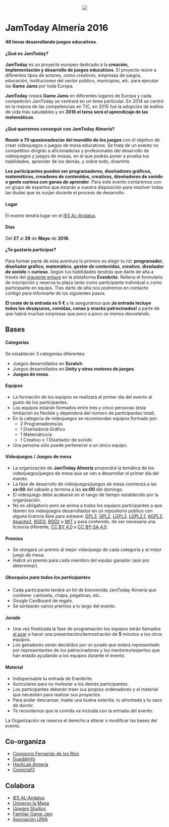 <p align="center">
  <img src="http://hacklabalmeria.net/recursos/2016-05-27/jamtoday_almeria.png" />
</p>

JamToday Almería 2016
===========

**48 horas desarrollando juegos educativos**.

#### ¿Qué es JamToday?
**JamToday** es un proyecto europeo dedicado a la **creación, implementación y desarrollo de juegos educativos**. El proyecto reúne a diferentes tipos de actores, como creativos, empresas de juegos, educación, instituciones del sector público, municipios, etc. para ejecutar las **Game Jams** por toda Europa.

**JamToday** creará **Game Jams** en diferentes lugares de Europa y cada competición JamToday se centrará en un tema particular. En 2014 se centró en la mejora de las competencias en TIC, en 2015 fue la adopción de estilos de vida más saludables y en **2016 el tema será el aprendizaje de las matemáticas**.

#### ¿Qué queremos conseguir con JamToday Almería?
**Reunir a 70 apasionados/as del mundillo de los juegos** con el objetivo de crear videojuegos o juegos de mesa educativos. Se trata de un evento no competitivo dirigido a aficionado/as y profesionales del desarrollo de videojuegos y juegos de mesas, en el que podrás poner a prueba tus habilidades, aprender de los demás, y sobre todo, divertirte.

**Los participantes pueden ser programadores, diseñadores gráficos, matemáticos, creadores de contenidos, creativos, diseñadores de sonido o gente curiosa con ganas de aprender**. Para este evento contaremos con un grupo de expertos que estarán a vuestra disposición para resolver todas las dudas que os surjan durante el proceso de desarrollo.

#### Lugar
El evento tendrá lugar en el [IES AL-Ándalus](https://www.iesalandalus.org). 

#### Días
Del **27** al **29** de **Mayo** de **2016**.

#### ¿Te gustaría participar?
Para formar parte de esta aventura lo primero es elegir tu rol: **programador**, **diseñador gráfico**, **matemático**, **gestor de contenidos**, **creativo**, **diseñador de sonido** o **curioso**. Según tus habilidades tendrás que darte de alta a través del [siguiente enlace]() en la plataforma **Evenbrite**. Rellena el formulario de inscripción y reserva tu plaza tanto como participante individual o como participante en equipo. Tras darte de alta nos podremos en contacto contigo para informarte de los siguientes pasos.

**El coste de la entrada es 5 €** y te aseguramos que **¡la entrada incluye todos los desayunos, comidas, cenas y snacks patrocinados!** a parte de que habrá muchas sorpresas que poco a poco os iremos desvelando.

Bases
-----

#### Categorías
Se establecen 3 categorías diferentes:
* Juegos desarrollados en **Scratch**.
* Juegos desarrollados en **Unity y otros motores de juegos**.
* **Juegos de mesa**.

#### Equipos
* La formación de los equipos se realizará el primer día del evento al gusto de los participantes.
* Los equipos estarán formados entre tres y cinco personas (esta limitación es flexible y dependerá del número de participantes total).
* En la categoría de videojuegos se recomiendan equipos formado por: 
  * 2 Programadores/as
  * 1 Diseñador/a Gráfico
  * 1 Matemático/a
  * 1 Creativo o 1 Diseñador de sonido
* Una persona sólo puede pertenecer a un único equipo.  

#### Videojuegos / Juegos de mesa
* La organización de **JamToday Almería** propondrá la temática de los videojuegos/juegos de mesa que se van a desarrollar el primer día del evento.
* La fase de desarrollo de videojuegos/juegos de mesa comienza a las **xx:00** del sábado y termina a las **xx:00** del domingo.
* El videojuego debe acabarse en el rango de tiempo establecido por la organización.
* No es obligatorio pero se anima a todos los equipos participantes a que liberen los videojuegos desarrollados en un repositorio público con alguna licencia libre para sotware: [GPL3](http://www.gnu.org/licenses/gpl-3.0.html), [GPL2](http://www.gnu.org/licenses/gpl-2.0.html), [LGPL3](http://www.gnu.org/licenses/lgpl-3.0.html), [LGPL2.1](http://www.gnu.org/licenses/lgpl-2.1.html), [AGPL3](http://www.gnu.org/licenses/agpl-3.0.html), 
[Apache2](http://opensource.org/licenses/Apache-2.0), [BSD3](http://opensource.org/licenses/BSD-3-Clause), [BSD2](http://opensource.org/licenses/BSD-2-Clause) o [MIT](http://opensource.org/licenses/MIT)
y para contenido, de ser necesaria una licencia diferente, [CC BY 4.0](https://creativecommons.org/licenses/by/4.0/) o [CC BY-SA 4.0](https://creativecommons.org/licenses/by-sa/4.0/).


#### Premios
* Se otorgará un premio al mejor videojuego de cada categoría y al mejor juego de mesa.
* Habrá un premio para cada miembro del equipo ganador (aún por determinar).

##### Obsequios para todos los participantes
* Cada participante tendrá un kit de bienvenida JamToday Almería que contiene: camiseta, chapa, pegatinas, etc..
* Google Cardboard de regalo.
* Se sortearán varios premios a lo largo del evento.

#### Jurado
* Una vez finalizada la fase de programación los equipos serán llamados [al azar](http://www.random.org/lists/) a hacer una presentación/demostración de **5** minutos a los otros equipos.
* Los ganadores serán decididos por un jurado que estará representado por representantes de los patrocinadores y los mentores/expertos que han estado ayudando a los equipos durante el evento.

#### Material
* Indispensable tu entrada de Evenbrite.
* Auriculares para no molestar a los demás participantes.
* Los participantes deberán traer sus propios ordenadores y el material que necesiten para realizar sus proyectos.
* Para poder descansar, traete una buena esterilla, tu almohada y tu saco de dormir.
* Te recordamos que la comida va incluida con la entrada del evento.

La Organización se reserva el derecho a alterar o modificar las bases del evento.

Co-organiza
--------
* [Consorcio Fernando de los Ríos](http://www.consorciofernandodelosrios.es)
* [Guadalinfo](http://www.guadalinfo.es)
* [HackLab Almería](http://hacklabalmeria.net)
* [Conecta13](http://conecta13.com)

Colabora
--------
* [IES AL-Ándalus](https://www.iesalandalus.org)
* [Universo la Maga](http://www.universolamaga.com)
* [Upware Studios](http://www.upwarestudios.com)
* [Familiar Game Jam](http://jams.gamejolt.io/familiargamejam6)
* [Asociación UNIA](http://uniaual.net)
